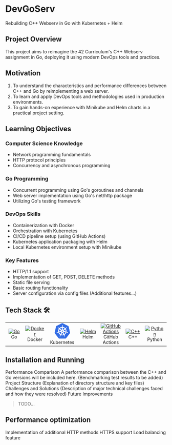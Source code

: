 # DevGoServ
Rebuilding C++ Webserv in Go with Kubernetes + Helm

## Project Overview
This project aims to reimagine the 42 Curriculum's C++ Webserv assignment in Go, deploying it using modern DevOps tools and practices.

## Motivation
1. To understand the characteristics and performance differences between C++ and Go by reimplementing a web server.
2. To learn and apply DevOps tools and methodologies used in production environments.
3. To gain hands-on experience with Minikube and Helm charts in a practical project setting.

## Learning Objectives
### Computer Science Knowledge
- Network programming fundamentals
- HTTP protocol principles
- Concurrency and asynchronous programming

### Go Programming
- Concurrent programming using Go's goroutines and channels
- Web server implementation using Go's net/http package
- Utilizing Go's testing framework

### DevOps Skills

- Containerization with Docker
- Orchestration with Kubernetes
- CI/CD pipeline setup (using GitHub Actions)
- Kubernetes application packaging with Helm
- Local Kubernetes environment setup with Minikube

### Key Features

- HTTP/1.1 support
- Implementation of GET, POST, DELETE methods
- Static file serving
- Basic routing functionality
- Server configuration via config files
(Additional features...)

## Tech Stack 🛠️

<table>
  <tr>
    <td align="center" width="96">
      <a href="https://golang.org/">
        <img src="https://go.dev/blog/go-brand/Go-Logo/PNG/Go-Logo_Blue.png" width="48" height="48" alt="Go" />
      </a>
      <br>Go
    </td>
    <td align="center" width="96">
      <a href="https://www.docker.com/">
        <img src="https://www.docker.com/wp-content/uploads/2022/03/vertical-logo-monochromatic.png" width="48" height="48" alt="Docker" />
      </a>
      <br>Docker
    </td>
    <td align="center" width="96">
      <a href="https://kubernetes.io/">
        <img src="https://github.com/kubernetes/kubernetes/raw/master/logo/logo.png" width="48" height="48" alt="Kubernetes" />
      </a>
      <br>Kubernetes
    </td>
    <td align="center" width="96">
      <a href="https://helm.sh/">
        <img src="https://helm.sh/img/helm.svg" width="48" height="48" alt="Helm" />
      </a>
      <br>Helm
    </td>
    <td align="center" width="96">
      <a href="https://github.com/features/actions">
        <img src="https://github.githubassets.com/images/modules/site/features/actions-icon-actions.svg" width="48" height="48" alt="GitHub Actions" />
      </a>
      <br>GitHub Actions
    </td>
    <td align="center" width="96">
      <a href="https://isocpp.org/">
        <img src="https://isocpp.org/assets/images/cpp_logo.png" width="48" height="48" alt="C++" />
      </a>
      <br>C++
    </td>
      <td align="center" width="96px">
      <a href="https://www.python.org/">
        <img src="https://cdn.jsdelivr.net/gh/devicons/devicon/icons/python/python-original.svg" width="48" height="48" alt="Python" />
      </a>
      <br />Python
    </td>
  </tr>
</table>

## Installation and Running
Performance Comparison
A performance comparison between the C++ and Go versions will be included here. (Benchmarking test results to be added)
Project Structure
(Explanation of directory structure and key files)
Challenges and Solutions
(Description of major technical challenges faced and how they were resolved)
Future Improvements

> TODO...

## Performance optimization
Implementation of additional HTTP methods
HTTPS support
Load balancing feature
